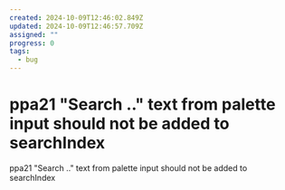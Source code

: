 ```yaml
---
created: 2024-10-09T12:46:02.849Z
updated: 2024-10-09T12:46:57.709Z
assigned: ""
progress: 0
tags:
  - bug
---
```


# ppa21 "Search .." text from palette input should not be added to searchIndex

ppa21 "Search .." text from palette input should not be added to searchIndex
